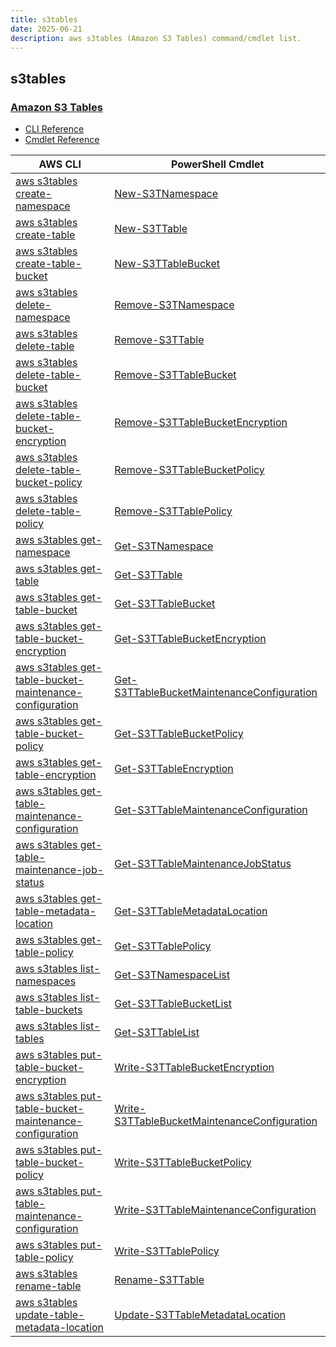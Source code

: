 ```yaml
---
title: s3tables
date: 2025-06-21
description: aws s3tables (Amazon S3 Tables) command/cmdlet list.
---
```


## s3tables

### [Amazon S3 Tables](https://aws.amazon.com/s3/features/tables/)

* [CLI Reference](https://awscli.amazonaws.com/v2/documentation/api/latest/reference/s3tables/index.html)
* [Cmdlet Reference](https://docs.aws.amazon.com/powershell/latest/reference/items/S3Tables_cmdlets.html)

|AWS CLI|PowerShell Cmdlet|
|----|----|
|[aws s3tables create-namespace](https://awscli.amazonaws.com/v2/documentation/api/latest/reference/s3tables/create-namespace.html)|[New-S3TNamespace](https://docs.aws.amazon.com/powershell/latest/reference/items/New-S3TNamespace.html)|
|[aws s3tables create-table](https://awscli.amazonaws.com/v2/documentation/api/latest/reference/s3tables/create-table.html)|[New-S3TTable](https://docs.aws.amazon.com/powershell/latest/reference/items/New-S3TTable.html)|
|[aws s3tables create-table-bucket](https://awscli.amazonaws.com/v2/documentation/api/latest/reference/s3tables/create-table-bucket.html)|[New-S3TTableBucket](https://docs.aws.amazon.com/powershell/latest/reference/items/New-S3TTableBucket.html)|
|[aws s3tables delete-namespace](https://awscli.amazonaws.com/v2/documentation/api/latest/reference/s3tables/delete-namespace.html)|[Remove-S3TNamespace](https://docs.aws.amazon.com/powershell/latest/reference/items/Remove-S3TNamespace.html)|
|[aws s3tables delete-table](https://awscli.amazonaws.com/v2/documentation/api/latest/reference/s3tables/delete-table.html)|[Remove-S3TTable](https://docs.aws.amazon.com/powershell/latest/reference/items/Remove-S3TTable.html)|
|[aws s3tables delete-table-bucket](https://awscli.amazonaws.com/v2/documentation/api/latest/reference/s3tables/delete-table-bucket.html)|[Remove-S3TTableBucket](https://docs.aws.amazon.com/powershell/latest/reference/items/Remove-S3TTableBucket.html)|
|[aws s3tables delete-table-bucket-encryption](https://awscli.amazonaws.com/v2/documentation/api/latest/reference/s3tables/delete-table-bucket-encryption.html)|[Remove-S3TTableBucketEncryption](https://docs.aws.amazon.com/powershell/latest/reference/items/Remove-S3TTableBucketEncryption.html)|
|[aws s3tables delete-table-bucket-policy](https://awscli.amazonaws.com/v2/documentation/api/latest/reference/s3tables/delete-table-bucket-policy.html)|[Remove-S3TTableBucketPolicy](https://docs.aws.amazon.com/powershell/latest/reference/items/Remove-S3TTableBucketPolicy.html)|
|[aws s3tables delete-table-policy](https://awscli.amazonaws.com/v2/documentation/api/latest/reference/s3tables/delete-table-policy.html)|[Remove-S3TTablePolicy](https://docs.aws.amazon.com/powershell/latest/reference/items/Remove-S3TTablePolicy.html)|
|[aws s3tables get-namespace](https://awscli.amazonaws.com/v2/documentation/api/latest/reference/s3tables/get-namespace.html)|[Get-S3TNamespace](https://docs.aws.amazon.com/powershell/latest/reference/items/Get-S3TNamespace.html)|
|[aws s3tables get-table](https://awscli.amazonaws.com/v2/documentation/api/latest/reference/s3tables/get-table.html)|[Get-S3TTable](https://docs.aws.amazon.com/powershell/latest/reference/items/Get-S3TTable.html)|
|[aws s3tables get-table-bucket](https://awscli.amazonaws.com/v2/documentation/api/latest/reference/s3tables/get-table-bucket.html)|[Get-S3TTableBucket](https://docs.aws.amazon.com/powershell/latest/reference/items/Get-S3TTableBucket.html)|
|[aws s3tables get-table-bucket-encryption](https://awscli.amazonaws.com/v2/documentation/api/latest/reference/s3tables/get-table-bucket-encryption.html)|[Get-S3TTableBucketEncryption](https://docs.aws.amazon.com/powershell/latest/reference/items/Get-S3TTableBucketEncryption.html)|
|[aws s3tables get-table-bucket-maintenance-configuration](https://awscli.amazonaws.com/v2/documentation/api/latest/reference/s3tables/get-table-bucket-maintenance-configuration.html)|[Get-S3TTableBucketMaintenanceConfiguration](https://docs.aws.amazon.com/powershell/latest/reference/items/Get-S3TTableBucketMaintenanceConfiguration.html)|
|[aws s3tables get-table-bucket-policy](https://awscli.amazonaws.com/v2/documentation/api/latest/reference/s3tables/get-table-bucket-policy.html)|[Get-S3TTableBucketPolicy](https://docs.aws.amazon.com/powershell/latest/reference/items/Get-S3TTableBucketPolicy.html)|
|[aws s3tables get-table-encryption](https://awscli.amazonaws.com/v2/documentation/api/latest/reference/s3tables/get-table-encryption.html)|[Get-S3TTableEncryption](https://docs.aws.amazon.com/powershell/latest/reference/items/Get-S3TTableEncryption.html)|
|[aws s3tables get-table-maintenance-configuration](https://awscli.amazonaws.com/v2/documentation/api/latest/reference/s3tables/get-table-maintenance-configuration.html)|[Get-S3TTableMaintenanceConfiguration](https://docs.aws.amazon.com/powershell/latest/reference/items/Get-S3TTableMaintenanceConfiguration.html)|
|[aws s3tables get-table-maintenance-job-status](https://awscli.amazonaws.com/v2/documentation/api/latest/reference/s3tables/get-table-maintenance-job-status.html)|[Get-S3TTableMaintenanceJobStatus](https://docs.aws.amazon.com/powershell/latest/reference/items/Get-S3TTableMaintenanceJobStatus.html)|
|[aws s3tables get-table-metadata-location](https://awscli.amazonaws.com/v2/documentation/api/latest/reference/s3tables/get-table-metadata-location.html)|[Get-S3TTableMetadataLocation](https://docs.aws.amazon.com/powershell/latest/reference/items/Get-S3TTableMetadataLocation.html)|
|[aws s3tables get-table-policy](https://awscli.amazonaws.com/v2/documentation/api/latest/reference/s3tables/get-table-policy.html)|[Get-S3TTablePolicy](https://docs.aws.amazon.com/powershell/latest/reference/items/Get-S3TTablePolicy.html)|
|[aws s3tables list-namespaces](https://awscli.amazonaws.com/v2/documentation/api/latest/reference/s3tables/list-namespaces.html)|[Get-S3TNamespaceList](https://docs.aws.amazon.com/powershell/latest/reference/items/Get-S3TNamespaceList.html)|
|[aws s3tables list-table-buckets](https://awscli.amazonaws.com/v2/documentation/api/latest/reference/s3tables/list-table-buckets.html)|[Get-S3TTableBucketList](https://docs.aws.amazon.com/powershell/latest/reference/items/Get-S3TTableBucketList.html)|
|[aws s3tables list-tables](https://awscli.amazonaws.com/v2/documentation/api/latest/reference/s3tables/list-tables.html)|[Get-S3TTableList](https://docs.aws.amazon.com/powershell/latest/reference/items/Get-S3TTableList.html)|
|[aws s3tables put-table-bucket-encryption](https://awscli.amazonaws.com/v2/documentation/api/latest/reference/s3tables/put-table-bucket-encryption.html)|[Write-S3TTableBucketEncryption](https://docs.aws.amazon.com/powershell/latest/reference/items/Write-S3TTableBucketEncryption.html)|
|[aws s3tables put-table-bucket-maintenance-configuration](https://awscli.amazonaws.com/v2/documentation/api/latest/reference/s3tables/put-table-bucket-maintenance-configuration.html)|[Write-S3TTableBucketMaintenanceConfiguration](https://docs.aws.amazon.com/powershell/latest/reference/items/Write-S3TTableBucketMaintenanceConfiguration.html)|
|[aws s3tables put-table-bucket-policy](https://awscli.amazonaws.com/v2/documentation/api/latest/reference/s3tables/put-table-bucket-policy.html)|[Write-S3TTableBucketPolicy](https://docs.aws.amazon.com/powershell/latest/reference/items/Write-S3TTableBucketPolicy.html)|
|[aws s3tables put-table-maintenance-configuration](https://awscli.amazonaws.com/v2/documentation/api/latest/reference/s3tables/put-table-maintenance-configuration.html)|[Write-S3TTableMaintenanceConfiguration](https://docs.aws.amazon.com/powershell/latest/reference/items/Write-S3TTableMaintenanceConfiguration.html)|
|[aws s3tables put-table-policy](https://awscli.amazonaws.com/v2/documentation/api/latest/reference/s3tables/put-table-policy.html)|[Write-S3TTablePolicy](https://docs.aws.amazon.com/powershell/latest/reference/items/Write-S3TTablePolicy.html)|
|[aws s3tables rename-table](https://awscli.amazonaws.com/v2/documentation/api/latest/reference/s3tables/rename-table.html)|[Rename-S3TTable](https://docs.aws.amazon.com/powershell/latest/reference/items/Rename-S3TTable.html)|
|[aws s3tables update-table-metadata-location](https://awscli.amazonaws.com/v2/documentation/api/latest/reference/s3tables/update-table-metadata-location.html)|[Update-S3TTableMetadataLocation](https://docs.aws.amazon.com/powershell/latest/reference/items/Update-S3TTableMetadataLocation.html)|

